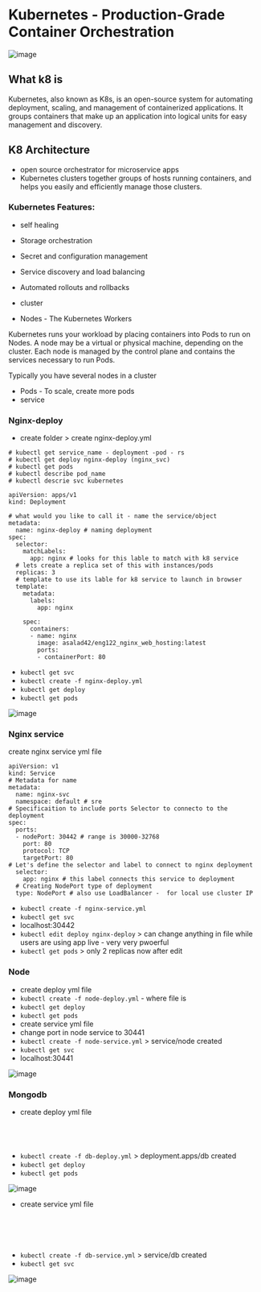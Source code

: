# Kubernetes - Production-Grade Container Orchestration

![image](https://user-images.githubusercontent.com/104793540/190595401-22a89af5-a911-4823-b50f-baa75e281805.png)

##  What k8 is 
Kubernetes, also known as K8s, is an open-source system for automating deployment, scaling, and management of containerized applications.
It groups containers that make up an application into logical units for easy management and discovery. 

## K8 Architecture 
- open source orchestrator for microservice apps
- Kubernetes clusters together groups of hosts running containers, and helps you easily and efficiently manage those clusters.

### Kubernetes Features:

- self healing 
- Storage orchestration
- Secret and configuration management
- Service discovery and load balancing
- Automated rollouts and rollbacks

- cluster 
- Nodes - The Kubernetes Workers

Kubernetes runs your workload by placing containers into Pods to run on Nodes. A node may be a virtual or physical machine, depending on the cluster. Each node is managed by the control plane and contains the services necessary to run Pods.

Typically you have several nodes in a cluster

- Pods - To scale, create more pods
- service 

### Nginx-deploy 

- create folder > create nginx-deploy.yml 

```
# kubectl get service_name - deployment -pod - rs
# kubectl get deploy nginx-deploy (nginx_svc)
# kubectl get pods 
# kubectl describe pod_name
# kubectl descrie svc kubernetes 

apiVersion: apps/v1
kind: Deployment

# what would you like to call it - name the service/object
metadata:
  name: nginx-deploy # naming deployment 
spec:
  selector:
    matchLabels:
      app: nginx # looks for this lable to match with k8 service 
  # lets create a replica set of this with instances/pods
  replicas: 3
  # template to use its lable for k8 service to launch in browser
  template: 
    metadata:
      labels: 
        app: nginx 
    
    spec:
      containers:
      - name: nginx 
        image: asalad42/eng122_nginx_web_hosting:latest 
        ports:
        - containerPort: 80 
```

- `kubectl get svc`
- `kubectl create -f nginx-deploy.yml`
- `kubectl get deploy`
- `kubectl get pods`

![image](https://user-images.githubusercontent.com/104793540/190618815-931a17cb-1fd0-45a5-85a8-89a8b2db95ea.png)

### Nginx service 
create nginx service yml file 


```
apiVersion: v1
kind: Service
# Metadata for name
metadata:  
  name: nginx-svc
  namespace: default # sre  
# Specificaition to include ports Selector to connecto to the deployment
spec:  
  ports:
  - nodePort: 30442 # range is 30000-32768
    port: 80
    protocol: TCP
    targetPort: 80
# Let's define the selector and label to connect to nginx deployment
  selector:
    app: nginx # this label connects this service to deployment
  # Creating NodePort type of deployment
  type: NodePort # also use LoadBalancer -  for local use cluster IP
```

- `kubectl create -f nginx-service.yml`
- `kubectl get svc`
-  localhost:30442
- `kubectl edit deploy nginx-deploy` > can change anything in file while users are using app live - very very pwoerful 
- `kubectl get pods` > only 2 replicas now after edit 


### Node 
- create deploy yml file 
- `kubectl create -f node-deploy.yml` - where file is 
- `kubectl get deploy`
- `kubectl get pods`
- create service yml file 
- change port in node service to 30441
- `kubectl create -f node-service.yml` > service/node created
- `kubectl get svc`
-  localhost:30441

![image](https://user-images.githubusercontent.com/104793540/190651313-4b71e251-5408-410d-bc87-e37d2a330cf9.png)


### Mongodb 
- create deploy yml file

```




```

- `kubectl create -f db-deploy.yml` > deployment.apps/db created
- `kubectl get deploy`
- `kubectl get pods`

![image](https://user-images.githubusercontent.com/104793540/190652877-5f289f51-1cb2-4719-b5fb-76254b7efe30.png)

- create service yml file

```





```
- `kubectl create -f db-service.yml` > service/db created
- `kubectl get svc`

![image](https://user-images.githubusercontent.com/104793540/190654239-98f18274-0e49-4a4b-a9f1-62c1f342dc9d.png)
